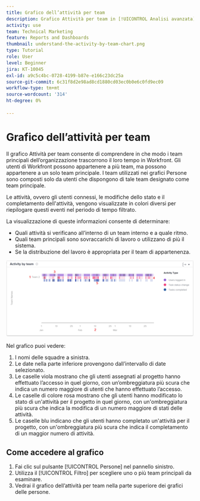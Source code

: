 ```yaml
---
title: Grafico dell’attività per team
description: Grafico Attività per team in [!UICONTROL Analisi avanzata] consente di comprendere in che modo i team della home page dell’organizzazione trascorrono il loro tempo in Workfront.
activity: use
team: Technical Marketing
feature: Reports and Dashboards
thumbnail: understand-the-activity-by-team-chart.png
type: Tutorial
role: User
level: Beginner
jira: KT-10045
exl-id: a9c5c4bc-0728-4199-b87e-e166c23dc25a
source-git-commit: 6c31f8d2e98ad8cd1880cd03ec0b0e6c0fd9ec09
workflow-type: tm+mt
source-wordcount: '314'
ht-degree: 0%

---
```


# Grafico dell’attività per team

Il grafico Attività per team consente di comprendere in che modo i team principali dell’organizzazione trascorrono il loro tempo in Workfront. Gli utenti di Workfront possono appartenere a più team, ma possono appartenere a un solo team principale. I team utilizzati nei grafici Persone sono composti solo da utenti che dispongono di tale team designato come team principale.

Le attività, ovvero gli utenti connessi, le modifiche dello stato e il completamento dell&#39;attività, vengono visualizzate in colori diversi per riepilogare questi eventi nel periodo di tempo filtrato.

La visualizzazione di queste informazioni consente di determinare:

* Quali attività si verificano all’interno di un team interno e a quale ritmo.
* Quali team principali sono sovraccarichi di lavoro o utilizzano di più il sistema.
* Se la distribuzione del lavoro è appropriata per il team di appartenenza.

![Immagine che mostra un grafico dell’attività per team con numeri relativi alle aree descritte nei punti elenco seguenti](assets/section-3-1.png)

Nel grafico puoi vedere:

1. I nomi delle squadre a sinistra.
1. Le date nella parte inferiore provengono dall’intervallo di date selezionato.
1. Le caselle viola mostrano che gli utenti assegnati al progetto hanno effettuato l’accesso in quel giorno, con un’ombreggiatura più scura che indica un numero maggiore di utenti che hanno effettuato l’accesso.
1. Le caselle di colore rosa mostrano che gli utenti hanno modificato lo stato di un&#39;attività per il progetto in quel giorno, con un&#39;ombreggiatura più scura che indica la modifica di un numero maggiore di stati delle attività.
1. Le caselle blu indicano che gli utenti hanno completato un&#39;attività per il progetto, con un&#39;ombreggiatura più scura che indica il completamento di un maggior numero di attività.

## Come accedere al grafico

1. Fai clic sul pulsante [!UICONTROL Persone] nel pannello sinistro.
1. Utilizza il [!UICONTROL Filtro] per scegliere uno o più team principali da esaminare.
1. Vedrai il grafico dell’attività per team nella parte superiore dei grafici delle persone.
